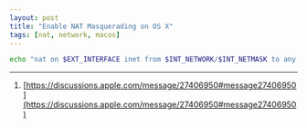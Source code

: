 ```yaml
---
layout: post
title: "Enable NAT Masquerading on OS X"
tags: [nat, network, macos]
---
```


```bash
echo "nat on $EXT_INTERFACE inet from $INT_NETWORK/$INT_NETMASK to any -> $EXT_INTERFACE" | sudo pfctl -v -ef -
```

---
1. [https://discussions.apple.com/message/27406950#message27406950](https://discussions.apple.com/message/27406950#message27406950)
